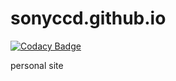 # sonyccd.github.io

[![Codacy Badge](https://api.codacy.com/project/badge/Grade/88ea6f7d93b84073851bb7be5410d4ef)](https://www.codacy.com/app/snakes-in-the-box/sonyccd-github-io?utm_source=github.com&utm_medium=referral&utm_content=sonyccd/sonyccd.github.io&utm_campaign=badger)

personal site
